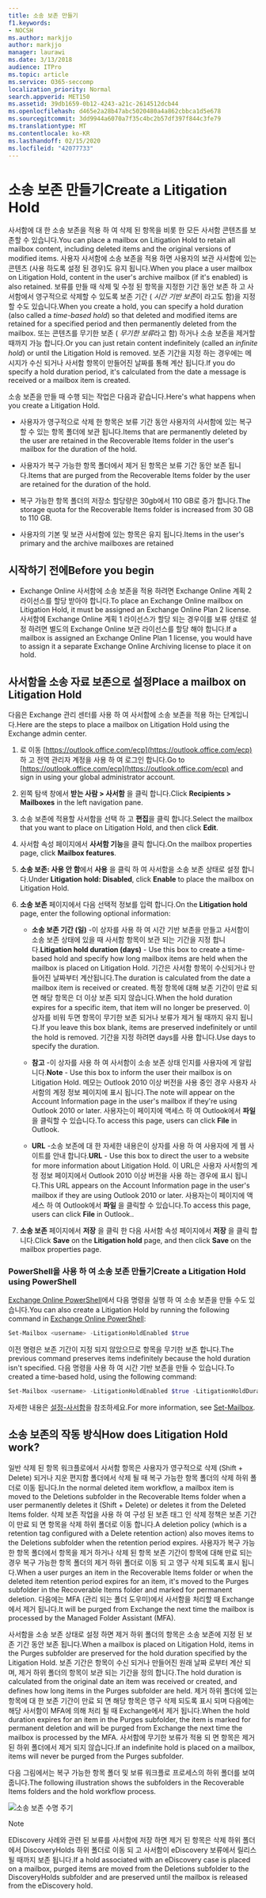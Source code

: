 ```yaml
---
title: 소송 보존 만들기
f1.keywords:
- NOCSH
ms.author: markjjo
author: markjjo
manager: laurawi
ms.date: 3/13/2018
audience: ITPro
ms.topic: article
ms.service: O365-seccomp
localization_priority: Normal
search.appverid: MET150
ms.assetid: 39db1659-0b12-4243-a21c-2614512dcb44
ms.openlocfilehash: d465e2a28b47abc5020480a4a862cbbca1d5e678
ms.sourcegitcommit: 3dd9944a6070a7f35c4bc2b57df397f844c3fe79
ms.translationtype: MT
ms.contentlocale: ko-KR
ms.lasthandoff: 02/15/2020
ms.locfileid: "42077733"
---
```

# <a name="create-a-litigation-hold"></a><span data-ttu-id="5ac3e-102">소송 보존 만들기</span><span class="sxs-lookup"><span data-stu-id="5ac3e-102">Create a Litigation Hold</span></span>

<span data-ttu-id="5ac3e-103">사서함에 대 한 소송 보존을 적용 하 여 삭제 된 항목을 비롯 한 모든 사서함 콘텐츠를 보존할 수 있습니다.</span><span class="sxs-lookup"><span data-stu-id="5ac3e-103">You can place a mailbox on Litigation Hold to retain all mailbox content, including deleted items and the original versions of modified items.</span></span> <span data-ttu-id="5ac3e-104">사용자 사서함에 소송 보존을 적용 하면 사용자의 보관 사서함에 있는 콘텐츠 (사용 하도록 설정 된 경우)도 유지 됩니다.</span><span class="sxs-lookup"><span data-stu-id="5ac3e-104">When you place a user mailbox on Litigation Hold, content in the user's archive mailbox (if it's enabled) is also retained.</span></span> <span data-ttu-id="5ac3e-105">보류를 만들 때 삭제 및 수정 된 항목을 지정한 기간 동안 보존 하 고 사서함에서 영구적으로 삭제할 수 있도록 보존 기간 ( *시간 기반 보존*이 라고도 함)을 지정할 수도 있습니다.</span><span class="sxs-lookup"><span data-stu-id="5ac3e-105">When you create a hold, you can specify a hold duration (also called a *time-based hold*) so that deleted and modified items are retained for a specified period and then permanently deleted from the mailbox.</span></span> <span data-ttu-id="5ac3e-106">또는 콘텐츠를 무기한 보존 ( *무기한 보류*라고 함) 하거나 소송 보존을 제거할 때까지 가능 합니다.</span><span class="sxs-lookup"><span data-stu-id="5ac3e-106">Or you can just retain content indefinitely (called an *infinite hold*) or until the Litigation Hold is removed.</span></span> <span data-ttu-id="5ac3e-107">보존 기간을 지정 하는 경우에는 메시지가 수신 되거나 사서함 항목이 만들어진 날짜를 통해 계산 됩니다.</span><span class="sxs-lookup"><span data-stu-id="5ac3e-107">If you do specify a hold duration period, it's calculated from the date a message is received or a mailbox item is created.</span></span> 
  
<span data-ttu-id="5ac3e-108">소송 보존을 만들 때 수행 되는 작업은 다음과 같습니다.</span><span class="sxs-lookup"><span data-stu-id="5ac3e-108">Here's what happens when you create a Litigation Hold.</span></span>
  
- <span data-ttu-id="5ac3e-109">사용자가 영구적으로 삭제 한 항목은 보류 기간 동안 사용자의 사서함에 있는 복구할 수 있는 항목 폴더에 보관 됩니다.</span><span class="sxs-lookup"><span data-stu-id="5ac3e-109">Items that are permanently deleted by the user are retained in the Recoverable Items folder in the user's mailbox for the duration of the hold.</span></span>
    
- <span data-ttu-id="5ac3e-110">사용자가 복구 가능한 항목 폴더에서 제거 된 항목은 보류 기간 동안 보존 됩니다.</span><span class="sxs-lookup"><span data-stu-id="5ac3e-110">Items that are purged from the Recoverable Items folder by the user are retained for the duration of the hold.</span></span>
    
- <span data-ttu-id="5ac3e-111">복구 가능한 항목 폴더의 저장소 할당량은 30gb에서 110 GB로 증가 합니다.</span><span class="sxs-lookup"><span data-stu-id="5ac3e-111">The storage quota for the Recoverable Items folder is increased from 30 GB to 110 GB.</span></span>
    
- <span data-ttu-id="5ac3e-112">사용자의 기본 및 보관 사서함에 있는 항목은 유지 됩니다.</span><span class="sxs-lookup"><span data-stu-id="5ac3e-112">Items in the user's primary and the archive mailboxes are retained</span></span>
    
## <a name="before-you-begin"></a><span data-ttu-id="5ac3e-113">시작하기 전에</span><span class="sxs-lookup"><span data-stu-id="5ac3e-113">Before you begin</span></span>

- <span data-ttu-id="5ac3e-114">Exchange Online 사서함에 소송 보존을 적용 하려면 Exchange Online 계획 2 라이선스를 할당 받아야 합니다.</span><span class="sxs-lookup"><span data-stu-id="5ac3e-114">To place an Exchange Online mailbox on Litigation Hold, it must be assigned an Exchange Online Plan 2 license.</span></span> <span data-ttu-id="5ac3e-115">사서함에 Exchange Online 계획 1 라이선스가 할당 되는 경우이를 보류 상태로 설정 하려면 별도의 Exchange Online 보관 라이선스를 할당 해야 합니다.</span><span class="sxs-lookup"><span data-stu-id="5ac3e-115">If a mailbox is assigned an Exchange Online Plan 1 license, you would have to assign it a separate Exchange Online Archiving license to place it on hold.</span></span>
    

## <a name="place-a-mailbox-on-litigation-hold"></a><span data-ttu-id="5ac3e-116">사서함을 소송 자료 보존으로 설정</span><span class="sxs-lookup"><span data-stu-id="5ac3e-116">Place a mailbox on Litigation Hold</span></span>

<span data-ttu-id="5ac3e-117">다음은 Exchange 관리 센터를 사용 하 여 사서함에 소송 보존을 적용 하는 단계입니다.</span><span class="sxs-lookup"><span data-stu-id="5ac3e-117">Here are the steps to place a mailbox on Litigation Hold using the Exchange admin center.</span></span>

1. <span data-ttu-id="5ac3e-118">로 이동 [https://outlook.office.com/ecp](https://outlook.office.com/ecp) 하 고 전역 관리자 계정을 사용 하 여 로그인 합니다.</span><span class="sxs-lookup"><span data-stu-id="5ac3e-118">Go to [https://outlook.office.com/ecp](https://outlook.office.com/ecp) and sign in using your global administrator account.</span></span>

2. <span data-ttu-id="5ac3e-119">왼쪽 탐색 창에서 **받는 사람 > 사서함** 을 클릭 합니다.</span><span class="sxs-lookup"><span data-stu-id="5ac3e-119">Click **Recipients > Mailboxes** in the left navigation pane.</span></span>

3. <span data-ttu-id="5ac3e-120">소송 보존에 적용할 사서함을 선택 하 고 **편집**을 클릭 합니다.</span><span class="sxs-lookup"><span data-stu-id="5ac3e-120">Select the mailbox that you want to place on Litigation Hold, and then click **Edit**.</span></span>

4. <span data-ttu-id="5ac3e-121">사서함 속성 페이지에서 **사서함 기능**을 클릭 합니다.</span><span class="sxs-lookup"><span data-stu-id="5ac3e-121">On the mailbox properties page, click **Mailbox features**.</span></span>
    
5. <span data-ttu-id="5ac3e-122">**소송 보존: 사용 안 함**에서 **사용** 을 클릭 하 여 사서함을 소송 보존 상태로 설정 합니다.</span><span class="sxs-lookup"><span data-stu-id="5ac3e-122">Under **Litigation hold: Disabled**, click **Enable** to place the mailbox on Litigation Hold.</span></span>
    
6. <span data-ttu-id="5ac3e-123">**소송 보존** 페이지에서 다음 선택적 정보를 입력 합니다.</span><span class="sxs-lookup"><span data-stu-id="5ac3e-123">On the **Litigation hold** page, enter the following optional information:</span></span> 
    
    - <span data-ttu-id="5ac3e-124">**소송 보존 기간 (일)** -이 상자를 사용 하 여 시간 기반 보존을 만들고 사서함이 소송 보존 상태에 있을 때 사서함 항목이 보관 되는 기간을 지정 합니다.</span><span class="sxs-lookup"><span data-stu-id="5ac3e-124">**Litigation hold duration (days)** - Use this box to create a time-based hold and specify how long mailbox items are held when the mailbox is placed on Litigation Hold.</span></span> <span data-ttu-id="5ac3e-125">기간은 사서함 항목이 수신되거나 만들어진 날짜부터 계산됩니다.</span><span class="sxs-lookup"><span data-stu-id="5ac3e-125">The duration is calculated from the date a mailbox item is received or created.</span></span> <span data-ttu-id="5ac3e-126">특정 항목에 대해 보존 기간이 만료 되 면 해당 항목은 더 이상 보존 되지 않습니다.</span><span class="sxs-lookup"><span data-stu-id="5ac3e-126">When the hold duration expires for a specific item, that item will no longer be preserved.</span></span> <span data-ttu-id="5ac3e-127">이 상자를 비워 두면 항목이 무기한 보존 되거나 보류가 제거 될 때까지 유지 됩니다.</span><span class="sxs-lookup"><span data-stu-id="5ac3e-127">If you leave this box blank, items are preserved indefinitely or until the hold is removed.</span></span> <span data-ttu-id="5ac3e-128">기간을 지정 하려면 days를 사용 합니다.</span><span class="sxs-lookup"><span data-stu-id="5ac3e-128">Use days to specify the duration.</span></span>
    
    - <span data-ttu-id="5ac3e-129">**참고** -이 상자를 사용 하 여 사서함이 소송 보존 상태 인지를 사용자에 게 알립니다.</span><span class="sxs-lookup"><span data-stu-id="5ac3e-129">**Note** - Use this box to inform the user their mailbox is on Litigation Hold.</span></span> <span data-ttu-id="5ac3e-130">메모는 Outlook 2010 이상 버전을 사용 중인 경우 사용자 사서함의 계정 정보 페이지에 표시 됩니다.</span><span class="sxs-lookup"><span data-stu-id="5ac3e-130">The note will appear on the Account Information page in the user's mailbox if they're using Outlook 2010 or later.</span></span> <span data-ttu-id="5ac3e-131">사용자는이 페이지에 액세스 하 여 Outlook에서 **파일** 을 클릭할 수 있습니다.</span><span class="sxs-lookup"><span data-stu-id="5ac3e-131">To access this page, users can click **File** in Outlook.</span></span>
    
    - <span data-ttu-id="5ac3e-132">**URL** -소송 보존에 대 한 자세한 내용은이 상자를 사용 하 여 사용자에 게 웹 사이트를 안내 합니다.</span><span class="sxs-lookup"><span data-stu-id="5ac3e-132">**URL** - Use this box to direct the user to a website for more information about Litigation Hold.</span></span> <span data-ttu-id="5ac3e-133">이 URL은 사용자 사서함의 계정 정보 페이지에서 Outlook 2010 이상 버전을 사용 하는 경우에 표시 됩니다.</span><span class="sxs-lookup"><span data-stu-id="5ac3e-133">This URL appears on the Account Information page in the user's mailbox if they are using Outlook 2010 or later.</span></span> <span data-ttu-id="5ac3e-134">사용자는이 페이지에 액세스 하 여 Outlook에서 **파일** 을 클릭할 수 있습니다.</span><span class="sxs-lookup"><span data-stu-id="5ac3e-134">To access this page, users can click **File** in Outlook..</span></span>

7. <span data-ttu-id="5ac3e-135">**소송 보존** 페이지에서 **저장** 을 클릭 한 다음 사서함 속성 페이지에서 **저장** 을 클릭 합니다.</span><span class="sxs-lookup"><span data-stu-id="5ac3e-135">Click **Save** on the **Litigation hold** page, and then click **Save** on the mailbox properties page.</span></span>

### <a name="create-a-litigation-hold-using-powershell"></a><span data-ttu-id="5ac3e-136">PowerShell을 사용 하 여 소송 보존 만들기</span><span class="sxs-lookup"><span data-stu-id="5ac3e-136">Create a Litigation Hold using PowerShell</span></span>

<span data-ttu-id="5ac3e-137">[Exchange Online PowerShell](https://docs.microsoft.com/powershell/exchange/exchange-online/connect-to-exchange-online-powershell/connect-to-exchange-online-powershell)에서 다음 명령을 실행 하 여 소송 보존을 만들 수도 있습니다.</span><span class="sxs-lookup"><span data-stu-id="5ac3e-137">You can also create a Litigation Hold by running the following command in [Exchange Online PowerShell](https://docs.microsoft.com/powershell/exchange/exchange-online/connect-to-exchange-online-powershell/connect-to-exchange-online-powershell):</span></span>

```powershell
Set-Mailbox <username> -LitigationHoldEnabled $true
```

<span data-ttu-id="5ac3e-138">이전 명령은 보존 기간이 지정 되지 않았으므로 항목을 무기한 보존 합니다.</span><span class="sxs-lookup"><span data-stu-id="5ac3e-138">The previous command preserves items indefinitely because the hold duration isn't specified.</span></span> <span data-ttu-id="5ac3e-139">다음 명령을 사용 하 여 시간 기반 보존을 만들 수 있습니다.</span><span class="sxs-lookup"><span data-stu-id="5ac3e-139">To created a time-based hold, using the following command:</span></span>

```powershell
Set-Mailbox <username> -LitigationHoldEnabled $true -LitigationHoldDuration <number of days>
```

<span data-ttu-id="5ac3e-140">자세한 내용은 [설정-사서함](https://docs.microsoft.com/powershell/module/exchange/mailboxes/set-mailbox)을 참조하세요.</span><span class="sxs-lookup"><span data-stu-id="5ac3e-140">For more information, see [Set-Mailbox](https://docs.microsoft.com/powershell/module/exchange/mailboxes/set-mailbox).</span></span>

## <a name="how-does-litigation-hold-work"></a><span data-ttu-id="5ac3e-141">소송 보존의 작동 방식</span><span class="sxs-lookup"><span data-stu-id="5ac3e-141">How does Litigation Hold work?</span></span>

<span data-ttu-id="5ac3e-142">일반 삭제 된 항목 워크플로에서 사서함 항목은 사용자가 영구적으로 삭제 (Shift + Delete) 되거나 지운 편지함 폴더에서 삭제 될 때 복구 가능한 항목 폴더의 삭제 하위 폴더로 이동 됩니다.</span><span class="sxs-lookup"><span data-stu-id="5ac3e-142">In the normal deleted item workflow, a mailbox item is moved to the Deletions subfolder in the Recoverable Items folder when a user permanently deletes it (Shift + Delete) or deletes it from the Deleted Items folder.</span></span> <span data-ttu-id="5ac3e-143">삭제 보존 작업을 사용 하 여 구성 된 보존 태그 인 삭제 정책은 보존 기간이 만료 되 면 항목을 삭제 하위 폴더로 이동 합니다.</span><span class="sxs-lookup"><span data-stu-id="5ac3e-143">A deletion policy (which is a retention tag configured with a Delete retention action) also moves items to the Deletions subfolder when the retention period expires.</span></span> <span data-ttu-id="5ac3e-144">사용자가 복구 가능한 항목 폴더에서 항목을 제거 하거나 삭제 된 항목 보존 기간이 항목에 대해 만료 되는 경우 복구 가능한 항목 폴더의 제거 하위 폴더로 이동 되 고 영구 삭제 되도록 표시 됩니다.</span><span class="sxs-lookup"><span data-stu-id="5ac3e-144">When a user purges an item in the Recoverable Items folder or when the deleted item retention period expires for an item, it's moved to the Purges subfolder in the Recoverable Items folder and marked for permanent deletion.</span></span> <span data-ttu-id="5ac3e-145">다음에는 MFA (관리 되는 폴더 도우미)에서 사서함을 처리할 때 Exchange에서 제거 됩니다.</span><span class="sxs-lookup"><span data-stu-id="5ac3e-145">It will be purged from Exchange the next time the mailbox is processed by the Managed Folder Assistant (MFA).</span></span>

<span data-ttu-id="5ac3e-146">사서함을 소송 보존 상태로 설정 하면 제거 하위 폴더의 항목은 소송 보존에 지정 된 보존 기간 동안 보존 됩니다.</span><span class="sxs-lookup"><span data-stu-id="5ac3e-146">When a mailbox is placed on Litigation Hold, items in the Purges subfolder are preserved for the hold duration specified by the Litigation Hold.</span></span> <span data-ttu-id="5ac3e-147">보존 기간은 항목이 수신 되거나 만들어진 원래 날짜 로부터 계산 되며, 제거 하위 폴더의 항목이 보관 되는 기간을 정의 합니다.</span><span class="sxs-lookup"><span data-stu-id="5ac3e-147">The hold duration is calculated from the original date an item was received or created, and defines how long items in the Purges subfolder are held.</span></span> <span data-ttu-id="5ac3e-148">제거 하위 폴더에 있는 항목에 대 한 보존 기간이 만료 되 면 해당 항목은 영구 삭제 되도록 표시 되며 다음에는 해당 사서함이 MFA에 의해 처리 될 때 Exchange에서 제거 됩니다.</span><span class="sxs-lookup"><span data-stu-id="5ac3e-148">When the hold duration expires for an item in the Purges subfolder, the item is marked for permanent deletion and will be purged from Exchange the next time the mailbox is processed by the MFA.</span></span> <span data-ttu-id="5ac3e-149">사서함에 무기한 보류가 적용 되 면 항목은 제거 된 하위 폴더에서 제거 되지 않습니다.</span><span class="sxs-lookup"><span data-stu-id="5ac3e-149">If an indefinite hold is placed on a mailbox, items will never be purged from the Purges subfolder.</span></span>

<span data-ttu-id="5ac3e-150">다음 그림에서는 복구 가능한 항목 폴더 및 보류 워크플로 프로세스의 하위 폴더를 보여 줍니다.</span><span class="sxs-lookup"><span data-stu-id="5ac3e-150">The following illustration shows the subfolders in the Recoverable Items folders and the hold workflow process.</span></span>

![소송 보존 수명 주기](../media/LitigationHoldLifeCycle.png)

> [!NOTE]
> <span data-ttu-id="5ac3e-152">EDiscovery 사례와 관련 된 보류를 사서함에 저장 하면 제거 된 항목은 삭제 하위 폴더에서 DiscoveryHolds 하위 폴더로 이동 되 고 사서함이 eDiscovery 보류에서 릴리스될 때까지 보존 됩니다.</span><span class="sxs-lookup"><span data-stu-id="5ac3e-152">If a hold associated with an eDiscovery case is placed on a mailbox, purged items are moved from the Deletions subfolder to the DiscoveryHolds subfolder and are preserved until the mailbox is released from the eDiscovery hold.</span></span>
  
